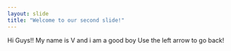 ```yaml
---
layout: slide
title: "Welcome to our second slide!"
---
```

Hi Guys!! My name is V and i am a good boy
Use the left arrow to go back!
